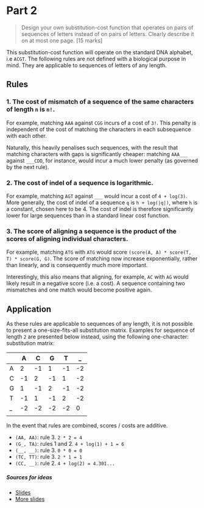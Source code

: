# Part 2

> Design your own substitution-cost function that operates on pairs of sequences of letters instead of on pairs of 
letters. Clearly describe it on at most one page. [15 marks]

This substitution-cost function will operate on the standard DNA alphabet, i.e `ACGT`. The following rules are not
defined with a biological purpose in mind. They are applicable to sequences of letters of any length.

## Rules

### 1. The cost of mismatch of a sequence of the same characters of length `n` is `n!`. 

For example, matching `AAA` against `CGG` incurs of a cost of `3!`. This penalty is independent of the cost of matching 
the characters in each subsequence with each other. 

Naturally, this heavily penalises such sequences, with the result that matching characters
with gaps is significantly cheaper: matching `AAA___` against `___CDD`, for instance, would incur a much lower penalty 
(as governed by the next rule).

### 2. The cost of indel of a sequence is logarithmic.

For example, matching `AGT` against `___` would incur a cost of `4 + log(3)`. More generally, the cost of indel of a
sequence `q` is `h + log(|q|)`, where `h` is a constant, chosen here to be 4. The cost of indel is therefore
significantly lower for large sequences than in a standard linear cost function.

### 3. The score of aligning a sequence is the product of the scores of aligning individual characters.

For example, matching `ATG` with `ATG` would score `(score(A, A) * score(T, T) * score(G, G)`. The score of matching
now increase exponentially, rather than linearly, and is consequently much more important.

Interestingly, this also means that aligning, for example, `AC` with `AG` would likely result in a negative score 
(i.e. a cost). A sequence containing two mismatches and one match would become positive again. 

## Application

As these rules are applicable to sequences of any length, it is not possible to present a one-size-fits-all substitution
matrix. Examples for sequence of length `2` are presented below instead, using the following 
one-character: substitution matrix:

|   | A  | C  | G  | T  | _  |
|---|----|----|----|----|----|
| A |  2 | -1 | 1  | -1 | -2 |
| C | -1 | 2  | -1 | 1  | -2 |
| G | 1  | -1 | 2  | -1 | -2 |
| T | -1 | 1  | -1 | 2  | -2 |
| _ | -2 | -2 | -2 | -2 | 0  |
|   |    |    |    |    |    |
 
 In the event that rules are combined, scores / costs are additive.

* `(AA, AA)`: rule 3. `2 * 2 = 4`
* `(G_, TA)`: rules 1 and 2. `4 + log(1) + 1 = 6` 
* `(__, __)`: rule 3. `0 * 0 = 0`
* `(TC, TT)`: rule 3. `2 * 1 = 1`
* `(CC, __)`: rule 2. `4 + log(2) = 4.301...`


##### Sources for ideas

* [Slides](https://www.site.uottawa.ca/~lucia/courses/5126-10/lecturenotes/03-05SequenceSimilarity.pdf)
* [More slides](https://www.cs.cmu.edu/~02710/Lectures/ScoringMatrices2015.pdf)